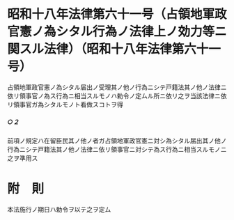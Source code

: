 # 昭和十八年法律第六十一号（占領地軍政官憲ノ為シタル行為ノ法律上ノ効力等ニ関スル法律）（昭和十八年法律第六十一号）
占領地軍政官憲ノ為シタル届出ノ受理其ノ他ノ行為ニシテ戸籍法其ノ他ノ法律ニ依リ領事官ノ為ス行為ニ相当スルモノハ勅令ノ定ムル所ニ依リ之ヲ当該法律ニ依リ領事官ガ為シタルモノト看做スコトヲ得
##### ○２
前項ノ規定ハ在留臣民其ノ他ノ者ガ占領地軍政官憲ニ対シ為シタル届出其ノ他ノ行為ニシテ戸籍法其ノ他ノ法律ニ依リ領事官ニ対シテ為ス行為ニ相当スルモノニ之ヲ準用ス
# 附　則
本法施行ノ期日ハ勅令ヲ以テ之ヲ定ム
